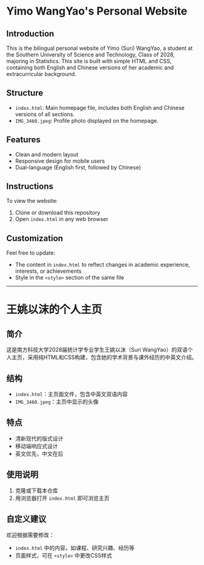 # Yimo WangYao's Personal Website

## Introduction
This is the bilingual personal website of Yimo (Suri) WangYao, a student at the Southern University of Science and Technology, Class of 2028, majoring in Statistics. This site is built with simple HTML and CSS, containing both English and Chinese versions of her academic and extracurricular background.

## Structure
- `index.html`: Main homepage file, includes both English and Chinese versions of all sections.
- `IMG_3460.jpeg`: Profile photo displayed on the homepage.

## Features
- Clean and modern layout
- Responsive design for mobile users
- Dual-language (English first, followed by Chinese)

## Instructions
To view the website:
1. Clone or download this repository
2. Open `index.html` in any web browser

## Customization
Feel free to update:
- The content in `index.html` to reflect changes in academic experience, interests, or achievements
- Style in the `<style>` section of the same file

---

# 王姚以沫的个人主页

## 简介
这是南方科技大学2028届统计学专业学生王姚以沫（Suri WangYao）的双语个人主页，采用纯HTML和CSS构建，包含她的学术背景与课外经历的中英文介绍。

## 结构
- `index.html`：主页面文件，包含中英文双语内容
- `IMG_3460.jpeg`：主页中显示的头像

## 特点
- 清新现代的版式设计
- 移动端响应式设计
- 英文优先，中文在后

## 使用说明
1. 克隆或下载本仓库
2. 用浏览器打开 `index.html` 即可浏览主页

## 自定义建议
欢迎根据需要修改：
- `index.html` 中的内容，如课程、研究兴趣、经历等
- 页面样式，可在 `<style>` 中更改CSS样式
